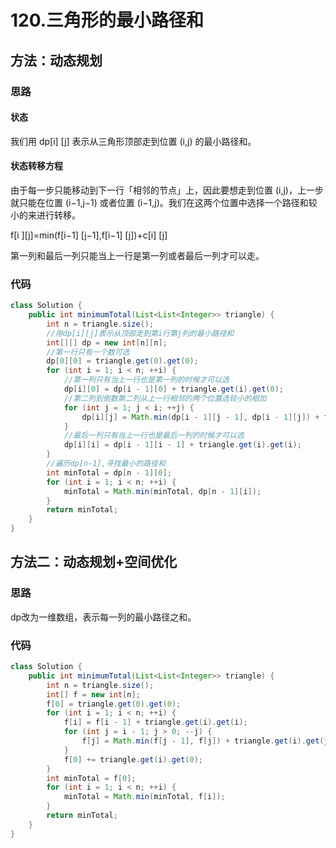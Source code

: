 # 120.三角形的最小路径和

## 方法：动态规划

### 思路

#### 状态

我们用 dp[i] [j] 表示从三角形顶部走到位置 (i,j) 的最小路径和。

#### 状态转移方程

由于每一步只能移动到下一行「相邻的节点」上，因此要想走到位置 (i,j)，上一步就只能在位置 (i−1,j−1) 或者位置 (i−1,j)。我们在这两个位置中选择一个路径和较小的来进行转移。

f[i ][j]=min(f[i−1] [j−1],f[i−1] [j])+c[i] [j]

第一列和最后一列只能当上一行是第一列或者最后一列才可以走。

### 代码

```java
class Solution {
    public int minimumTotal(List<List<Integer>> triangle) {
        int n = triangle.size();
        //用dp[i][j]表示从顶部走到第i行第j列的最小路径和
        int[][] dp = new int[n][n];
        //第一行只有一个数可选
        dp[0][0] = triangle.get(0).get(0);
        for (int i = 1; i < n; ++i) {
            //第一列只有当上一行也是第一列的时候才可以选
            dp[i][0] = dp[i - 1][0] + triangle.get(i).get(0);
            //第二列到倒数第二列从上一行相邻的两个位置选较小的相加
            for (int j = 1; j < i; ++j) {
                dp[i][j] = Math.min(dp[i - 1][j - 1], dp[i - 1][j]) + triangle.get(i).get(j);
            }
            //最后一列只有当上一行也是最后一列的时候才可以选
            dp[i][i] = dp[i - 1][i - 1] + triangle.get(i).get(i);
        }
        //遍历dp[n-1],寻找最小的路径和
        int minTotal = dp[n - 1][0];
        for (int i = 1; i < n; ++i) {
            minTotal = Math.min(minTotal, dp[n - 1][i]);
        }
        return minTotal;
    }
}
```

## 方法二：动态规划+空间优化

### 思路

dp改为一维数组，表示每一列的最小路径之和。

### 代码

```java
class Solution {
    public int minimumTotal(List<List<Integer>> triangle) {
        int n = triangle.size();
        int[] f = new int[n];
        f[0] = triangle.get(0).get(0);
        for (int i = 1; i < n; ++i) {
            f[i] = f[i - 1] + triangle.get(i).get(i);
            for (int j = i - 1; j > 0; --j) {
                f[j] = Math.min(f[j - 1], f[j]) + triangle.get(i).get(j);
            }
            f[0] += triangle.get(i).get(0);
        }
        int minTotal = f[0];
        for (int i = 1; i < n; ++i) {
            minTotal = Math.min(minTotal, f[i]);
        }
        return minTotal;
    }
}
```

